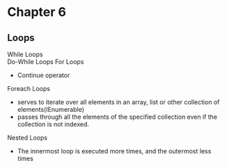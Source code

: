 # Chapter 6

## Loops

While Loops  
Do-While Loops
For Loops  
- Continue operator

Foreach Loops  
- serves to iterate over all elements in an array, list or other collection of elements(IEnumerable)
- passes through all the elements of the specified collection even if the collection is not indexed.


Nested Loops
- The innermost loop is executed more times, and the outermost less times
